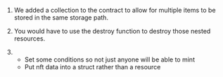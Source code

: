 1. We added a collection to the contract to allow for multiple items to be stored in the same storage path.

2. You would have to use the destroy function to destroy those nested resources.

3. - Set some conditions so not just anyone will be able to mint
   - Put nft data into a struct rather than a resource
